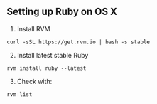 ## Setting up Ruby on OS X

1. Install RVM

```
curl -sSL https://get.rvm.io | bash -s stable
```

2. Install latest stable Ruby

```
rvm install ruby --latest
```

3. Check with: 

```
rvm list
```